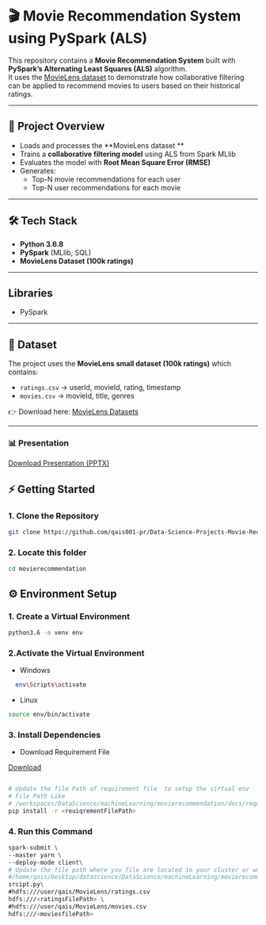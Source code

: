 # 🎬 Movie Recommendation System using PySpark (ALS)

This repository contains a **Movie Recommendation System** built with **PySpark’s Alternating Least Squares (ALS)** algorithm.  
It uses the [MovieLens dataset](https://www.kaggle.com/datasets/aigamer/movie-lens-dataset) to demonstrate how collaborative filtering can be applied to recommend movies to users based on their historical ratings.

---

## 📌 Project Overview
- Loads and processes the **MovieLens dataset **
- Trains a **collaborative filtering model** using ALS from Spark MLlib  
- Evaluates the model with **Root Mean Square Error (RMSE)**  
- Generates:
  - Top-N movie recommendations for each user  
  - Top-N user recommendations for each movie  

---

## 🛠️ Tech Stack
- **Python 3.6.8**  
- **PySpark** (MLlib, SQL)  
- **MovieLens Dataset (100k ratings)**  

---
## Libraries 
- PySpark
---
## 📂 Dataset
The project uses the **MovieLens small dataset (100k ratings)** which contains:  

- `ratings.csv` → userId, movieId, rating, timestamp  
- `movies.csv` → movieId, title, genres  

👉 Download here: [MovieLens Datasets](https://www.kaggle.com/datasets/aigamer/movie-lens-dataset)

---

### 📊 Presentation
[Download Presentation (PPTX)](docs/slides.pptx)

## ⚡ Getting Started

### 1. Clone the Repository
```bash
git clone https://github.com/qais001-pr/Data-Science-Projects-Movie-Recommendation-System.git
```

### 2. Locate this folder
```bash
cd movierecommendation
```

## ⚙️ Environment Setup

### 1. Create a Virtual Environment

```bash
python3.6 -m venv env
```

### 2.Activate the Virtual Environment
- Windows
```bash
  env\Scripts\activate
```
- Linux
```bash
source env/bin/activate
```
### 3. Install Dependencies
- Download Requirement File

[Download](https://github.com/qais001-pr/DataScience/tree/main/machineLearning/movierecommendation/docs) 


```bash

# Update the file Path of requirement file  to setup the virtual env
# File Path Like
# /workspaces/DataScience/machineLearning/movierecommendation/docs/requirements.txt
pip install -r <reuiqrementFilePath>

```

### 4. Run this Command

```bash
spark-submit \
--master yarn \
--deploy-mode client\ 
# Update the file path where you file are located in your cluster or workspace
#/home/qais/Desktop/datascience/DataScience/machineLearning/movierecommendation/script.py
srcipt.py\
#hdfs:///user/qais/MovieLens/ratings.csv
hdfs:///<ratingsFilePath> \
#hdfs:///user/qais/MovieLens/movies.csv
hdfs:///<moviesfilePath>
```
